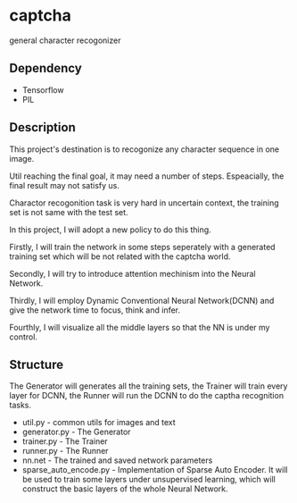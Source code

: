 # captcha
general character recogonizer

## Dependency
- Tensorflow
- PIL

## Description
This project's destination is to recogonize any character sequence in one image.

Util reaching the final goal, it may need a number of steps. Espeacially, the final result may not satisfy us.

Charactor recogonition task is very hard in uncertain context, the training set is not same with the test set.

In this project, I will adopt a new policy to do this thing.

Firstly, I will train the network in some steps seperately with a generated training set which will be not related with the captcha world.

Secondly, I will try to introduce attention mechinism into the Neural Network.

Thirdly, I will employ Dynamic Conventional Neural Network(DCNN) and give the network time to focus, think and infer.

Fourthly, I will visualize all the middle layers so that the NN is under my control.

## Structure
The Generator will generates all the training sets, the Trainer will train every layer for DCNN, the Runner will run the DCNN to do the captha recognition tasks.

- util.py - common utils for images and text
- generator.py - The Generator
- trainer.py - The Trainer
- runner.py - The Runner
- nn.net - The trained and saved network parameters
- sparse_auto_encode.py - Implementation of Sparse Auto Encoder. It will be used to train some layers under unsupervised learning, which will construct the basic layers of the whole Neural Network.
